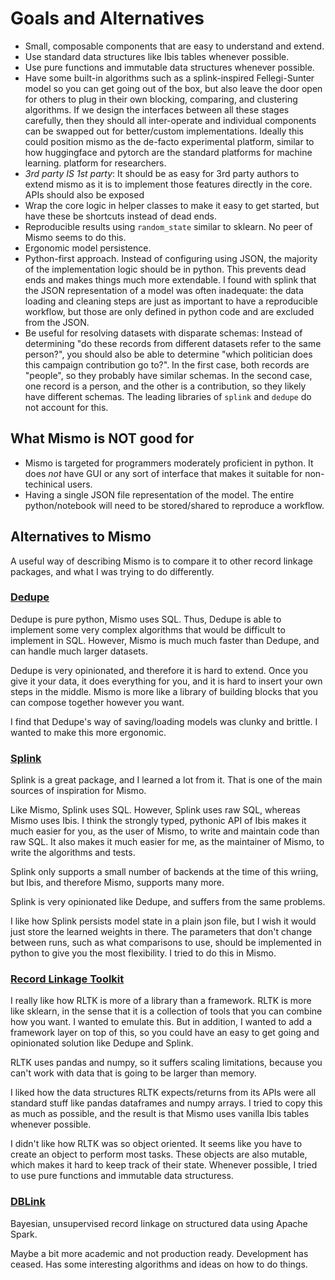# Goals and Alternatives

- Small, composable components that are easy to understand and extend.
- Use standard data structures like Ibis tables whenever possible.
- Use pure functions and immutable data structures whenever possible.
- Have some built-in algorithms such as a splink-inspired Fellegi-Sunter
  model so you can get going out of the box, but also leave the door open
  for others to plug in their own blocking, comparing, and clustering
  algorithms. If we design the interfaces between all these stages carefully,
  then they should all inter-operate and individual components can be swapped
  out for better/custom implementations. Ideally this could position mismo
  as the de-facto experimental platform, similar to how huggingface and pytorch
  are the standard platforms for machine learning.
  platform for researchers. 
- *3rd party IS 1st party*: It should be as easy for 3rd party authors to extend
  mismo as it is to implement those features directly in the core.
  APIs should also be exposed
- Wrap the core logic in helper classes to make it easy to get started, but
  have these be shortcuts instead of dead ends.
- Reproducible results using `random_state` similar to sklearn. No peer of Mismo
  seems to do this.
- Ergonomic model persistence.
- Python-first approach. Instead of configuring using JSON, the majority of
  the implementation logic should be in python. This prevents dead ends and makes
  things much more extendable. I found with splink that the JSON representation
  of a model was often inadequate: the data loading and cleaning steps are just
  as important to have a reproducible workflow, but those are only defined in
  python code and are excluded from the JSON.
- Be useful for resolving datasets with disparate schemas: Instead of determining
  "do these records from different datasets refer to the same person?", you should
  also be able to determine "which politician does this campaign contribution go to?".
  In the first case, both records are "people", so they probably have similar schemas.
  In the second case, one record is a person, and the other is a contribution, so
  they likely have different schemas. The leading libraries of `splink` and `dedupe`
  do not account for this.

## What Mismo is NOT good for

- Mismo is targeted for programmers moderately proficient in python.
  It does *not* have GUI or any sort of interface that makes it suitable
  for non-techinical users.
- Having a single JSON file representation of the model. The entire python/notebook
  will need to be stored/shared to reproduce a workflow.

## Alternatives to Mismo

A useful way of describing Mismo is to compare it to other record linkage
packages, and what I was trying to do differently.

### [Dedupe](https://www.github.com/dedupeio/dedupe)

Dedupe is pure python, Mismo uses SQL. Thus, Dedupe is able to implement some very
complex algorithms that would be difficult to implement in SQL. However, Mismo
is much much faster than Dedupe, and can handle much larger datasets.

Dedupe is very opinionated, and therefore it is hard to extend. Once you give
it your data, it does everything for you, and it is hard to insert your own
steps in the middle. Mismo is more like a library of building blocks that you
can compose together however you want.

I find that Dedupe's way of saving/loading models was clunky and brittle.
I wanted to make this more ergonomic.

### [Splink](https://github.com/moj-analytical-services/splink)

Splink is a great package, and I learned a lot from it. That is one of the
main sources of inspiration for Mismo.

Like Mismo, Splink uses SQL. However, Splink uses raw SQL, whereas Mismo uses
Ibis. I think the strongly typed, pythonic API of Ibis makes it much easier
for you, as the user of Mismo, to write and maintain code than raw SQL.
It also makes it much easier for me, as the maintainer of Mismo, to write
the algorithms and tests.

Splink only supports a small number of backends at the time of this wriing,
but Ibis, and therefore Mismo, supports many more.

Splink is very opinionated like Dedupe, and suffers from the same problems.

I like how Splink persists model state in a plain json file, but I wish it would
just store the learned weights in there. The parameters that don't change between
runs, such as what comparisons to use, should be implemented in python to give
you the most flexibility. I tried to do this in Mismo.

### [Record Linkage Toolkit](https://github.com/J535D165/recordlinkage)

I really like how RLTK is more of a library than a framework. RLTK is more
like sklearn, in the sense that it is a collection of tools that you can
combine how you want. I wanted to emulate this. But in addition, I wanted to add
a framework layer on top of this, so you could have an easy to get going
and opinionated solution like Dedupe and Splink.

RLTK uses pandas and numpy, so it suffers scaling limitations, because you
can't work with data that is going to be larger than memory.

I liked how the data structures RLTK expects/returns from its APIs were all
standard stuff like pandas dataframes and numpy arrays. I tried to copy this
as much as possible, and the result is that Mismo uses vanilla Ibis tables
whenever possible.

I didn't like how RLTK was so object oriented. It seems like you have to create
an object to perform most tasks. These objects are also mutable, which makes
it hard to keep track of their state. Whenever possible, I tried to use
pure functions and immutable data structuress.

### [DBLink](https://github.com/cleanzr/dblink)

Bayesian, unsupervised record linkage on structured data using Apache Spark.

Maybe a bit more academic and not production ready. Development has ceased.
Has some interesting algorithms and ideas on how to do things.